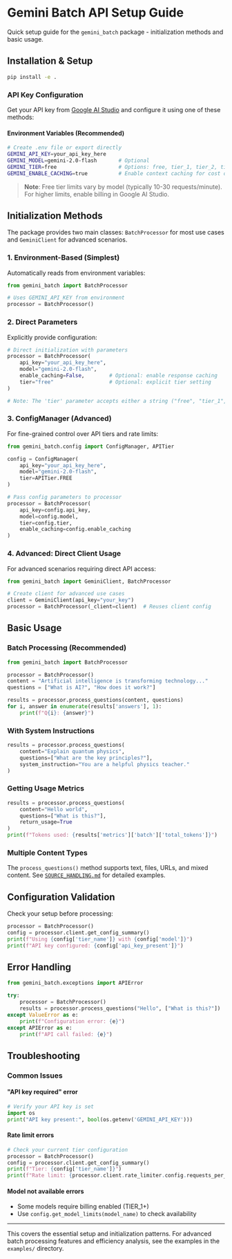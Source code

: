 # Gemini Batch API Setup Guide

Quick setup guide for the `gemini_batch` package - initialization methods and basic usage.

## Installation & Setup

```bash
pip install -e .
```

### API Key Configuration

Get your API key from [Google AI Studio](https://ai.dev/) and configure it using one of these methods:

#### Environment Variables (Recommended)

```bash
# Create .env file or export directly
GEMINI_API_KEY=your_api_key_here
GEMINI_MODEL=gemini-2.0-flash       # Optional
GEMINI_TIER=free                    # Options: free, tier_1, tier_2, tier_3
GEMINI_ENABLE_CACHING=true          # Enable context caching for cost optimization
```

> **Note**: Free tier limits vary by model (typically 10-30 requests/minute). For higher limits, enable billing in Google AI Studio.

## Initialization Methods

The package provides two main classes: `BatchProcessor` for most use cases and `GeminiClient` for advanced scenarios.

### 1. Environment-Based (Simplest)

Automatically reads from environment variables:

```python
from gemini_batch import BatchProcessor

# Uses GEMINI_API_KEY from environment
processor = BatchProcessor()
```

### 2. Direct Parameters

Explicitly provide configuration:

```python
# Direct initialization with parameters
processor = BatchProcessor(
    api_key="your_api_key_here",
    model="gemini-2.0-flash",
    enable_caching=False,        # Optional: enable response caching
    tier="free"                  # Optional: explicit tier setting
)

# Note: The 'tier' parameter accepts either a string ("free", "tier_1", etc.) or the APITier enum (APITier.FREE, APITier.TIER_1, ...).
```

### 3. ConfigManager (Advanced)

For fine-grained control over API tiers and rate limits:

```python
from gemini_batch.config import ConfigManager, APITier

config = ConfigManager(
    api_key="your_api_key_here",
    model="gemini-2.0-flash",
    tier=APITier.FREE
)

# Pass config parameters to processor
processor = BatchProcessor(
    api_key=config.api_key,
    model=config.model,
    tier=config.tier,
    enable_caching=config.enable_caching
)
```

### 4. Advanced: Direct Client Usage

For advanced scenarios requiring direct API access:

```python
from gemini_batch import GeminiClient, BatchProcessor

# Create client for advanced use cases
client = GeminiClient(api_key="your_key")
processor = BatchProcessor(_client=client)  # Reuses client config
```

## Basic Usage

### Batch Processing (Recommended)

```python
from gemini_batch import BatchProcessor

processor = BatchProcessor()
content = "Artificial intelligence is transforming technology..."
questions = ["What is AI?", "How does it work?"]

results = processor.process_questions(content, questions)
for i, answer in enumerate(results['answers'], 1):
    print(f"Q{i}: {answer}")
```

### With System Instructions

```python
results = processor.process_questions(
    content="Explain quantum physics",
    questions=["What are the key principles?"],
    system_instruction="You are a helpful physics teacher."
)
```

### Getting Usage Metrics

```python
results = processor.process_questions(
    content="Hello world",
    questions=["What is this?"],
    return_usage=True
)
print(f"Tokens used: {results['metrics']['batch']['total_tokens']}")
```

### Multiple Content Types

The `process_questions()` method supports text, files, URLs, and mixed content. See [`SOURCE_HANDLING.md`](SOURCE_HANDLING.md) for detailed examples.

## Configuration Validation

Check your setup before processing:

```python
processor = BatchProcessor()
config = processor.client.get_config_summary()
print(f"Using {config['tier_name']} with {config['model']}")
print(f"API key configured: {config['api_key_present']}")
```

## Error Handling

```python
from gemini_batch.exceptions import APIError

try:
    processor = BatchProcessor()
    results = processor.process_questions("Hello", ["What is this?"])
except ValueError as e:
    print(f"Configuration error: {e}")
except APIError as e:
    print(f"API call failed: {e}")
```

## Troubleshooting

### Common Issues

#### "API key required" error

```python
# Verify your API key is set
import os
print("API key present:", bool(os.getenv('GEMINI_API_KEY')))
```

#### Rate limit errors

```python
# Check your current tier configuration
processor = BatchProcessor()
config = processor.client.get_config_summary()
print(f"Tier: {config['tier_name']}")
print(f"Rate limit: {processor.client.rate_limiter.config.requests_per_minute} requests/minute")
```

#### Model not available errors

- Some models require billing enabled (TIER_1+)
- Use `config.get_model_limits(model_name)` to check availability

---

This covers the essential setup and initialization patterns. For advanced batch processing features and efficiency analysis, see the examples in the `examples/` directory.
